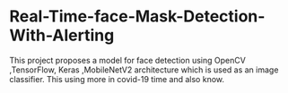 # Real-Time-face-Mask-Detection-With-Alerting
This project proposes a model for face detection using OpenCV ,TensorFlow, Keras ,MobileNetV2 architecture which is used as an image classifier.
This using more in covid-19 time and also know.
